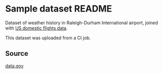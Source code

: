 # Sample dataset README

Dataset of weather history in Raleigh-Durham International airport, joined with
[US domestic flights data](/splitgraph/domestic_us_flights).

This dataset was uploaded from a CI job.

## Source

[data.gov](https://catalog.data.gov/dataset/local-weather-archive)
